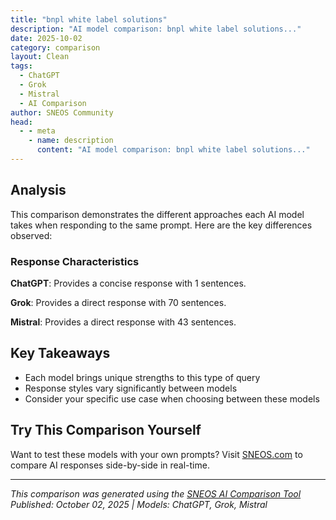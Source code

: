 ```yaml
---
title: "bnpl white label solutions"
description: "AI model comparison: bnpl white label solutions..."
date: 2025-10-02
category: comparison
layout: Clean
tags:
  - ChatGPT
  - Grok
  - Mistral
  - AI Comparison
author: SNEOS Community
head:
  - - meta
    - name: description
      content: "AI model comparison: bnpl white label solutions..."
---
```


<ChatComparison
  title="bnpl white label solutions"
  prompt="bnpl white label solutions"
  :responses='{
    "ChatGPT": "Error calling OpenAI API.",
    "Grok": "Buy Now, Pay Later (BNPL) white label solutions are pre-built, customizable platforms or services offered by third-party providers that allow businesses to offer BNPL financing options to their customers under their own brand. These solutions enable companies\u2014such as e-commerce platforms, retailers, or financial institutions\u2014to integrate BNPL functionality without building the technology from scratch.\n\nHere\u2019s a detailed breakdown of BNPL white label solutions:\n\n### What is a BNPL White Label Solution?\nA white label solution in the BNPL space is a ready-made payment or financing product that can be rebranded and customized by a business to appear as their own. The underlying technology, risk assessment, payment processing, and sometimes even customer support are managed by the BNPL provider, while the business markets the service under its own name and branding.\n\n### Key Features of BNPL White Label Solutions\n1. **Customization**: Businesses can tailor the user interface, branding, and terms (e.g., interest rates, repayment periods) to align with their identity and customer needs.\n2. **Integration**: These solutions often come with APIs or plugins for seamless integration into e-commerce platforms, point-of-sale (POS) systems, or mobile apps.\n3. **Risk Management**: BNPL providers typically handle credit checks, fraud detection, and risk assessment, reducing the burden on the business.\n4. **Payment Processing**: The white label provider manages transactions, installments, and collections.\n5. **Regulatory Compliance**: Many solutions ensure compliance with local financial regulations, such as consumer credit laws.\n6. **Scalability**: Solutions are designed to handle growing transaction volumes as the business expands.\n\n### Benefits of Using BNPL White Label Solutions\n- **Faster Time to Market**: Businesses can launch a BNPL offering quickly without developing the technology in-house.\n- **Cost-Effective**: Avoids the high costs of building a BNPL system from scratch, including software development and regulatory compliance.\n- **Brand Control**: Allows businesses to maintain their brand identity while offering innovative payment options.\n- **Increased Sales**: BNPL options can boost conversion rates by making purchases more affordable for customers through deferred payments.\n- **Customer Retention**: Offering flexible payment plans can enhance customer loyalty and satisfaction.\n\n### Who Uses BNPL White Label Solutions?\n1. **E-commerce Platforms**: Online retailers integrate BNPL to offer installment payments at checkout.\n2. **Retailers**: Brick-and-mortar stores use BNPL at POS terminals to provide financing options.\n3. **Fintech Companies**: Financial startups or apps looking to add BNPL as a feature without building the infrastructure.\n4. **Banks and Financial Institutions**: Traditional lenders use white label solutions to modernize payment offerings.\n5. **Marketplaces**: Platforms hosting multiple sellers can provide BNPL as a value-added service.\n\n### Popular BNPL White Label Solution Providers\nSeveral companies offer white label BNPL solutions, including:\n- **Affirm**: Provides customizable BNPL solutions for merchants with a focus on transparent pricing (no hidden fees).\n- **Klarna**: Offers white label options for businesses to integrate \u0022Pay Later\u0022 or installment plans under their branding.\n- **Afterpay**: Known for its \u0022pay in 4\u0022 model, Afterpay allows businesses to white label its services.\n- **Sezzle**: Provides BNPL solutions with easy integration for merchants, including white label options.\n- **Scalapay**: A European BNPL provider offering white label solutions for retailers.\n- **Splitit**: Focuses on interest-free installment plans using existing credit cards, often available as a white label product.\n\n### How to Choose a BNPL White Label Solution\n1. **Integration Capabilities**: Ensure the solution integrates smoothly with your existing systems (e.g., Shopify, WooCommerce, custom platforms).\n2. **Customization Options**: Check if the branding and user experience can be tailored to your business needs.\n3. **Cost Structure**: Understand the fees, whether they are transaction-based, subscription-based, or revenue-sharing models.\n4. **Target Market Compatibility**: Some providers focus on specific regions or customer demographics\u2014ensure alignment with your audience.\n5. **Risk and Compliance**: Verify that the provider handles credit risk and complies with local regulations.\n6. **Customer Support**: Assess whether the provider offers support for end-users or if your business needs to manage it.\n\n### Challenges of BNPL White Label Solutions\n- **Dependency on Provider**: Relying on a third-party provider means limited control over updates, downtime, or service changes.\n- **Profit Margins**: Revenue-sharing or high transaction fees can reduce profitability.\n- **Regulatory Risks**: While providers handle compliance, businesses must still ensure they meet local laws.\n- **Customer Experience**: If the provider\u2019s service is subpar (e.g., poor risk assessment leading to declined transactions), it can negatively impact your brand.\n\n### Future of BNPL White Label Solutions\nThe BNPL market is growing rapidly, driven by consumer demand for flexible payment options. White label solutions are expected to evolve with:\n- Enhanced AI for personalized credit assessments.\n- Broader integrations with emerging technologies like blockchain for secure payments.\n- Expansion into new markets, especially in developing economies where credit access is limited.\n\n### Conclusion\nBNPL white label solutions are an excellent option for businesses looking to offer flexible payment plans without the complexity of building their own systems. By partnering with a reliable provider, companies can enhance customer experiences, increase sales, and stay competitive in a rapidly evolving financial landscape. When choosing a solution, weigh the costs, integration ease, and provider reputation to ensure a successful implementation.\n\nIf you\u2019re looking for specific providers or need assistance with integrating a BNPL white label solution, let me know! I can also help with case studies or deeper insights into particular platforms.",
    "Mistral": "Buy Now, Pay Later (BNPL) white label solutions are services provided by financial technology (fintech) companies that allow businesses to offer their own branded BNPL payment options to customers. These solutions enable merchants to integrate BNPL functionality into their existing platforms without having to develop the technology from scratch. Here are some key aspects and benefits of BNPL white label solutions:\n\n### Key Aspects\n\n1. **Custom Branding**:\n   - The BNPL service can be customized to match the merchant\u0027s branding, including logos, color schemes, and user interface design.\n\n2. **Integration**:\n   - Seamless integration with the merchant\u0027s e-commerce platform, point-of-sale (POS) systems, and other payment gateways.\n\n3. **Flexible Payment Plans**:\n   - Options for customers to split their payments into installments, often interest-free, over a specified period.\n\n4. **Risk Management**:\n   - Built-in risk assessment and fraud detection mechanisms to ensure secure transactions.\n\n5. **Customer Experience**:\n   - Enhanced user experience with easy-to-use interfaces and streamlined checkout processes.\n\n6. **Reporting and Analytics**:\n   - Tools for tracking customer behavior, transaction data, and other key metrics to optimize the BNPL offering.\n\n### Benefits\n\n1. **Increased Sales**:\n   - BNPL options can attract more customers by making purchases more affordable and accessible.\n\n2. **Higher Conversion Rates**:\n   - By offering flexible payment options, merchants can reduce cart abandonment and increase conversion rates.\n\n3. **Customer Loyalty**:\n   - Providing a branded BNPL service can enhance customer loyalty and satisfaction.\n\n4. **Competitive Advantage**:\n   - Offering BNPL can differentiate a merchant from competitors who do not provide this payment option.\n\n5. **Cost-Effective**:\n   - White label solutions eliminate the need for significant upfront investment in developing proprietary BNPL technology.\n\n6. **Scalability**:\n   - The solution can scale with the business, accommodating growth in transaction volume and customer base.\n\n### Examples of BNPL White Label Providers\n\n1. **Splitit**:\n   - Offers a white label solution that allows merchants to provide installment payment options using customers\u0027 existing credit cards.\n\n2. **Afterpay**:\n   - Provides a white label service that can be integrated into merchants\u0027 platforms, offering interest-free installment plans.\n\n3. **Klarna**:\n   - Known for its BNPL services, Klarna also offers white label solutions for merchants looking to integrate BNPL under their own brand.\n\n4. **Affirm**:\n   - Provides a white label solution that allows merchants to offer flexible payment plans to their customers.\n\n### Considerations\n\n1. **Compliance**:\n   - Ensure that the BNPL solution complies with local regulations and financial standards.\n\n2. **Customer Support**:\n   - Provide robust customer support to handle any issues related to the BNPL service.\n\n3. **Technical Support**:\n   - Ensure that the white label provider offers adequate technical support for integration and ongoing maintenance.\n\n4. **Costs**:\n   - Evaluate the costs associated with the white label solution, including setup fees, transaction fees, and ongoing maintenance costs.\n\nBy leveraging BNPL white label solutions, businesses can offer a valuable payment option to their customers, enhancing the overall shopping experience and driving growth."
  }'
  published-date="10:51"
/>

## Analysis

This comparison demonstrates the different approaches each AI model takes when responding to the same prompt. Here are the key differences observed:

### Response Characteristics

**ChatGPT**: Provides a concise response with 1 sentences. 

**Grok**: Provides a direct response with 70 sentences. 

**Mistral**: Provides a direct response with 43 sentences. 

## Key Takeaways

- Each model brings unique strengths to this type of query
- Response styles vary significantly between models
- Consider your specific use case when choosing between these models

## Try This Comparison Yourself

Want to test these models with your own prompts? Visit [SNEOS.com](https://sneos.com) to compare AI responses side-by-side in real-time.

---

*This comparison was generated using the [SNEOS AI Comparison Tool](https://sneos.com)*
*Published: October 02, 2025 | Models: ChatGPT, Grok, Mistral*

